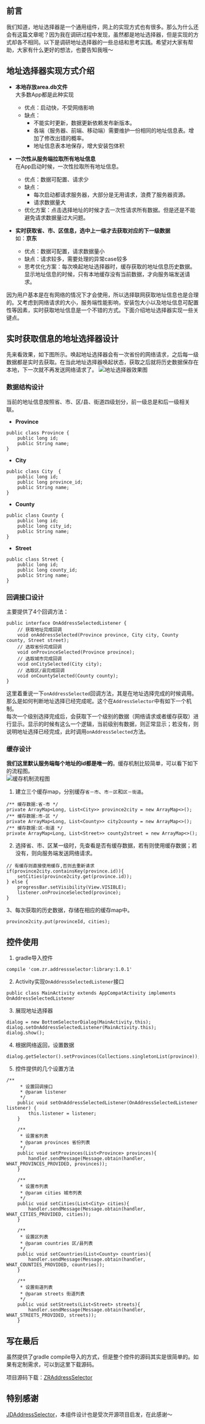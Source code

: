 ## 前言
我们知道，地址选择器是一个通用组件，网上的实现方式也有很多。那么为什么还会有这篇文章呢？因为我在调研过程中发现，虽然都是地址选择器，但是实现的方式却各不相同。以下是调研地址选择器的一些总结和思考实践。希望对大家有帮助，大家有什么更好的想法，也要告知我哦～

## 地址选择器实现方式介绍

+ **本地存放area.db文件**  
大多数App都是此种实现
    - 优点：启动快，不受网络影响
    - 缺点：
        + 不能实时更新，数据更新依赖发布新版本。
        + 各端（服务器、前端、移动端）需要维护一份相同的地址信息表。增加了修改出错的概率。
        + 地址信息表本地保存，增大安装包体积

+ **一次性从服务端拉取所有地址信息**  
在App启动时候，一次性拉取所有地址信息。
    - 优点：数据可配置、请求少
    - 缺点：
        + 每次启动都请求服务器，大部分是无用请求，浪费了服务器资源。
        + 请求数据量大
    - 优化方案：点击选择地址的时候才去一次性请求所有数据。但是还是不能避免请求数据量过大问题。

+ **实时获取省、市、区信息，选中上一级才去获取对应的下一级数据**  
如：**京东**
    - 优点：数据可配置，请求数据量小
    - 缺点：请求较多，需要处理的异常case较多
    - 思考优化方案：每次唤起地址选择器时，缓存获取的地址信息历史数据。显示地址信息的时候，只有本地缓存没有当前数据，才向服务端发送请求。

因为用户基本是在有网络的情况下才会使用，所以选择联网获取地址信息也是合理的。又考虑到网络请求的大小，服务端性能影响，安装包大小以及地址信息可配置性等因素，实时获取地址信息是一个不错的方式。下面介绍地址选择器实现一些关键点。

## 实时获取信息的地址选择器设计
先来看效果，如下图所示。唤起地址选择器会有一次省份的网络请求，之后每一级数据都是实时去获取。在当此地址选择器唤起状态，获取之后就将历史数据保存在本地，下一次就不再发送网络请求了。
![地址选择器效果图](https://github.com/yushiwo/images/blob/master/addressselector/test.gif?raw=true)

### 数据结构设计
当前的地址信息按照省、市、区/县、街道四级划分，前一级总是和后一级相关联。

+ **Province**

```
public class Province {
    public long id;
    public String name;
}
```
+ **City**

```
public class City  {
    public long id;
    public long province_id;
    public String name;
}
```
+ **County**

```
public class County {
    public long id;
    public long city_id;
    public String name;
}
```
+ **Street**

```
public class Street {
    public long id;
    public long county_id;
    public String name;
}
```

### 回调接口设计
主要提供了4个回调方法：

```
public interface OnAddressSelectedListener {
    // 获取地址完成回调
    void onAddressSelected(Province province, City city, County county, Street street);
    // 选取省份完成回调
    void onProvinceSelected(Province province);
    // 选取城市完成回调
    void onCitySelected(City city);
    // 选取区/县完成回调
    void onCountySelected(County county);
}
```
这里着重说一下`onAddressSelected`回调方法，其是在地址选择完成的时候调用。那么是如何判断地址选择已经完成呢。这个在`AddressSelector`中有如下一个机制。  
每次一个级别选择完成后，会获取下一个级别的数据（网络请求或者缓存获取）进行显示。显示的时候有这么一个逻辑，当前级别有数据，则正常显示；若没有，则说明地址选择已经完成，此时调用`onAddressSelected`方法。 

### 缓存设计
**我们这里默认服务端每个地址的id都是唯一的**。缓存机制比较简单，可以看下如下的流程图。  
![缓存机制流程图](https://github.com/yushiwo/images/blob/master/addressselector/cache.png?raw=true)
1. 建立三个缓存map，分别缓存`省－市`、`市－区`和`区－街道`。

```
/** 缓存数据:省-市 */
private ArrayMap<Long, List<City>> province2city = new ArrayMap<>();
/** 缓存数据:市-区 */
private ArrayMap<Long, List<County>> city2county = new ArrayMap<>();
/** 缓存数据:区-街道 */
private ArrayMap<Long, List<Street>> county2street = new ArrayMap<>();
```
2. 选择省、市、区某一级时，先查看是否有缓存数据，若有则使用缓存数据；若没有，则向服务端发送网络请求。

```
// 有缓存则直接使用缓存,否则去重新请求
if(province2city.containsKey(province.id)){
    setCities(province2city.get(province.id));
} else {
    progressBar.setVisibility(View.VISIBLE);
    listener.onProvinceSelected(province);
}
```
3、每次获取的历史数据，存储在相应的缓存map中。

```
province2city.put(provinceId, cities);
```

## 控件使用
1. gradle导入控件

```
compile 'com.zr.addressselector:library:1.0.1'
```

2. Activity实现`OnAddressSelectedListener`接口

```
public class MainActivity extends AppCompatActivity implements OnAddressSelectedListener
```

3. 展现地址选择器

```
dialog = new BottomSelectorDialog(MainActivity.this);
dialog.setOnAddressSelectedListener(MainActivity.this);
dialog.show();
```
4. 根据网络返回，设置数据

```
dialog.getSelector().setProvinces(Collections.singletonList(province));
```

5. 控件提供的几个设置方法

```
/**
     * 设置回调接口
     * @param listener
     */
    public void setOnAddressSelectedListener(OnAddressSelectedListener listener) {
        this.listener = listener;
    }

    /**
     * 设置省列表
     * @param provinces 省份列表
     */
    public void setProvinces(List<Province> provinces){
        handler.sendMessage(Message.obtain(handler, WHAT_PROVINCES_PROVIDED, provinces));
    }

    /**
     * 设置市列表
     * @param cities 城市列表
     */
    public void setCities(List<City> cities){
        handler.sendMessage(Message.obtain(handler, WHAT_CITIES_PROVIDED, cities));
    }

    /**
     * 设置区列表
     * @param countries 区/县列表
     */
    public void setCountries(List<County> countries){
        handler.sendMessage(Message.obtain(handler, WHAT_COUNTIES_PROVIDED, countries));
    }

    /**
     * 设置街道列表
     * @param streets 街道列表
     */
    public void setStreets(List<Street> streets){
        handler.sendMessage(Message.obtain(handler, WHAT_STREETS_PROVIDED, streets));
    }
```


## 写在最后
虽然提供了gradle compile导入的方式，但是整个控件的源码其实是很简单的。如果有定制需求，可以到这里下载源码。 

项目源码下载：[ZRAddressSelector](https://github.com/yushiwo/ZRAddressSelector.git)

## 特别感谢 
[JDAddressSelector](https://github.com/chihane/JDAddressSelector)，本组件设计也是受次开源项目启发，在此感谢～